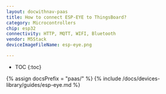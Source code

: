 ```yaml
---
layout: docwithnav-paas
title: How to connect ESP-EYE to ThingsBoard?
category: Microcontrollers
chip: esp32
connectivity: HTTP, MQTT, WIFI, Bluetooth
vendor: M5Stack
deviceImageFileName: esp-eye.png

---
```


* TOC
{:toc}

{% assign docsPrefix = "paas/" %}
{% include /docs/devices-library/guides/esp-eye.md %}
